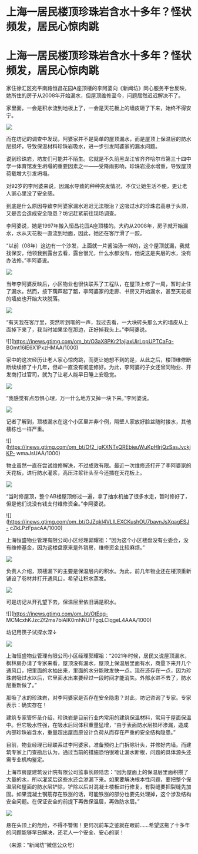 # 上海一居民楼顶珍珠岩含水十多年？怪状频发，居民心惊肉跳

# 上海一居民楼顶珍珠岩含水十多年？怪状频发，居民心惊肉跳

家住徐汇区宛平南路恒昌花园A座顶楼的李阿婆向《新闻坊》同心服务平台反映，她所住的房子从2008年开始漏水，但屋顶维修至今，问题居然迟迟解决不了。

家里面，一会是积水流到地板上了，一会是天花板上的墙皮砸了下来，始终不得安宁。

![](https://inews.gtimg.com/om_bt/Ok6nYgJfArLM_GufygKFIi8Z2zygGkE1DdBTAUMaEB64wAA/1000)

而在坊记的调查中发现，阿婆家并不是简单的屋顶漏水，而是屋顶上保温层的防水层损坏，导致保温材料珍珠岩吸水，进一步引发阿婆家的漏水问题。

说到珍珠岩，坊友们可能并不陌生。它就是不久前黑龙江省齐齐哈尔市第三十四中学一体育馆发生坍塌的重要因素之一——受降雨影响，珍珠岩浸水增重，导致屋顶荷载增大引发坍塌。

对92岁的李阿婆来说，因漏水导致的种种突发情况，不仅让她生活不便，更让老人家心里没了安全感。

到底是什么原因导致李阿婆家漏水迟迟无法根治？这吸过水的珍珠岩高悬于头顶，又是否会造成安全隐患？坊记赶紧前往现场调查。

李阿婆说，她是1997年搬入恒昌花园A座顶楼的。大约从2008年，房子就开始漏水，水从天花板一直流到地面，因此，她还在客厅滑了一跤。

“以前（08年）这边有一个沙发，上面就一片酱油汤一样的，这个屋顶就漏，我就找保安，他领我到露台去看，露台很光，什么水都没有，他说这是夹层的水，没有办法修。”李阿婆说。

![](https://inews.gtimg.com/om_bt/OA_AhpfDMistXNzDhBTxHvMW0kIRRCBLeIEIN_YxIbzxUAA/1000)

当年李阿婆反映后，小区物业也很快联系了工程队，在屋顶上修了一周，暂时止住了漏水。然而，按下葫芦起了瓢，李阿婆家的走廊、书房又开始漏水，甚至天花板的墙皮也开始大块脱落。

![](https://inews.gtimg.com/om_bt/OBNisIkZHf9dCTkbL1hoF2eafRVug_bUk8ubKeOIR2WKgAA/1000)

“有天我在客厅里，突然听到哐的一声，我过去看，一大块砖头那么大的墙皮从上面掉下来了，我当时如果坐在那边，正好掉我头上。”李阿婆说。

![](https://inews.gtimg.com/om_bt/O3aX8PKr21ajiaxUirLppUPTCaFq-
BOmt16lE6X1PxzHMAA/1000)

家中的这次经历让老人家心惊肉跳，而更让她想不到的是，从此之后，楼顶维修断断续续修了十几年，但却一直没有彻底修好。为此，李阿婆的子女还曾同物业、开发商打过官司，就为了让老人能早日睡上安稳觉。

![](https://inews.gtimg.com/om_bt/Oz1L6XigHWny6T8bE7METo3iJiShk4iF5DufNLUM6t4hEAA/1000)

“我感觉有点恐惧心理，万一什么地方又掉一块下来。”李阿婆说。

![](https://inews.gtimg.com/om_bt/OZWRJxkRLJX4GNic6ZP8MD3v_EbrRNJK8PPEiFbvwRLK4AA/1000)

记者了解到，顶楼漏水在这个小区里并非个例，隔壁人家放好脸盆随时接水，其他楼栋也一样严重。

![](https://inews.gtimg.com/om_bt/Of2_jqKXNTxQREbieuWuKpHIrjQzSasJvckjKP-
wmaJsUAA/1000)

物业虽然一直在尝试维修解决，不过成效有限。最近一次维修还打开了李阿婆家的天花板，进行防水灌浆，高压注浆针头至今还插在天花板上。

![](https://inews.gtimg.com/om_bt/OD40zDsiQp28q1rcFvrP72UwQ5rOcLb6rhGrWEn4gwwoEAA/1000)

“当时修屋顶，整个AB楼屋顶修过一遍，拿了抽水机抽了很多水走，暂时修好了，但是他们说没有钱支付维修资金。”李阿婆说。

![](https://inews.gtimg.com/om_bt/OJZqkI4VLILEXCKushOU7bavnJsXqagESJ-
cZkLPzFpacAA/1000)

上海恒盛物业管理有限公司小区经理郭耀祖：“因为这个小区楼盘没有业委会，没有维修基金，因为这楼盘原来是外销房，维修资金比较麻烦。”

![](https://inews.gtimg.com/om_bt/OBNDunIzTFZsNYxU2Sl3ZjMe9uaUkOOYGs5q4U9O5N10cAA/1000)

负责人介绍，顶楼漏下的主要是保温层内的积水。为此，前几年物业还在楼顶重新铺设了卷材并打开通风口，希望让积水蒸发。

![](https://inews.gtimg.com/om_bt/OhXJXHwC7O0cXBpUj1lzou_N9G1v5XYXhtwuoKgGDwf78AA/1000)

可是坊记从开孔望下去，保温层里依旧满是积水。

![](https://inews.gtimg.com/om_bt/OtEqq-
MCMcxhKJzcZf2ms7biAlK0mhNUFFgqLCIqgeL4AAA/1000)

坊记用筷子试探水深↓

![](https://inews.gtimg.com/om_bt/OruTOHtM4iQn9u5NvX_73HfDtGDECUt1MPH4nD4DADv2IAA/1000)

上海恒盛物业管理有限公司小区经理郭耀祖：“2021年时候，居民又说屋顶漏水，枫林房办请了专家来看，屋顶没有漏水，屋顶上保温层里面有水，商量下来开几个通风口，把里面的水抽出来，里面的水分能散发快一点。现在还存在一点，因为珍珠岩吸过水以后，它里面水出来要经过一段时间才能消失。外部水进不去了，防水层重新做了。”

那吸了水的珍珠岩，对李阿婆家是否存在安全隐患？对此，坊记咨询了专家。专家表示：确实存在！

建筑专家管怀圣介绍，珍珠岩是目前行业内常用的建筑保温材料，常用于屋面保温中。但它吸水性强，在吸水后同体积重量猛增，“由于表面防水层损坏渗漏，造成内部珍珠岩含水，重量超出屋面原设计负荷从而存在严重的安全结构隐患。”

目前，物业经理已经联系过李阿婆家，准备预约上门拆除针头，并修好内墙。而建筑专家上门查勘后认为，通过当前的措施恐怕很难让漏水断根，问题的具体源头还需专业机构鉴定。

上海市房屋建筑设计院有限公司监事长顾陆忠：“因为屋面上的保温层里面积攒了大量的水，所以灌浆后这些水还会渗漏下来。如果要解决根本性问题，要把整个保温层和屋面的防水层铲除，铲除以后对混凝土楼板进行修复，有裂缝要把裂缝先加固。如果混凝土钢筋存在铁涨的话，可能铁涨的部分也要先处理掉，这个涉及结构安全问题。在保证安全的前提下再做保温层，再做防水层。”

![](https://inews.gtimg.com/om_bt/OQmQUpsR4GlLOzVa5GYiKdL1ncXnoGcRoor2LfyAgL31gAA/1000)

悬在头顶上的危险，不得不警惕！更何况前车之鉴就在眼前……希望这拖了十多年的问题能够早日解决，还老人一个安全、安心的家！

（来源：“新闻坊”微信公众号）

